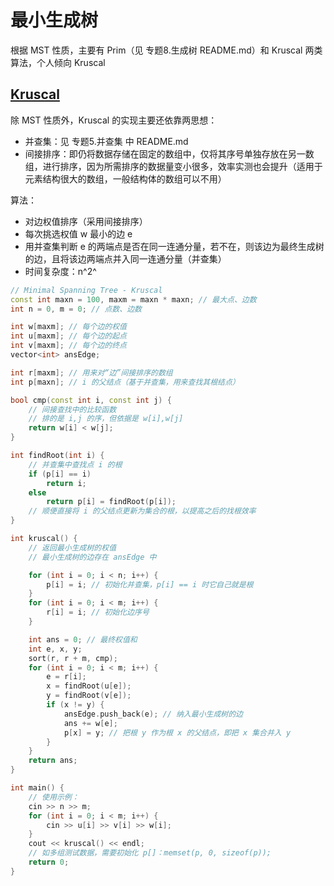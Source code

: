 # 最小生成树

根据 MST 性质，主要有 Prim（见 专题8.生成树 README.md）和 Kruscal 两类算法，个人倾向 Kruscal


## [Kruscal](https://wangxw.cn/htmls/p-k-d-f.html#H3-2)

除 MST 性质外，Kruscal 的实现主要还依靠两思想：
* 并查集：见 专题5.并查集 中 README.md
* 间接排序：即仍将数据存储在固定的数组中，仅将其序号单独存放在另一数组，进行排序，因为所需排序的数据量变小很多，效率实测也会提升（适用于元素结构很大的数组，一般结构体的数组可以不用）

算法：
* 对边权值排序（采用间接排序）
* 每次挑选权值 w 最小的边 e
* 用并查集判断 e 的两端点是否在同一连通分量，若不在，则该边为最终生成树的边，且将该边两端点并入同一连通分量（并查集）
* 时间复杂度：n^2^

```C++ {.lang-type-c++}
// Minimal Spanning Tree - Kruscal
const int maxn = 100, maxm = maxn * maxn; // 最大点、边数
int n = 0, m = 0; // 点数、边数

int w[maxm]; // 每个边的权值
int u[maxm]; // 每个边的起点
int v[maxm]; // 每个边的终点
vector<int> ansEdge;

int r[maxm]; // 用来对“边”间接排序的数组
int p[maxn]; // i 的父结点（基于并查集，用来查找其根结点）

bool cmp(const int i, const int j) {
    // 间接查找中的比较函数
    // 排的是 i,j 的序，但依据是 w[i],w[j]
    return w[i] < w[j];
}

int findRoot(int i) {
    // 并查集中查找点 i 的根
    if (p[i] == i)
        return i;
    else
        return p[i] = findRoot(p[i]);
    // 顺便直接将 i 的父结点更新为集合的根，以提高之后的找根效率
}

int kruscal() {
    // 返回最小生成树的权值
    // 最小生成树的边存在 ansEdge 中

    for (int i = 0; i < n; i++) {
        p[i] = i; // 初始化并查集，p[i] == i 时它自己就是根
    }
    for (int i = 0; i < m; i++) {
        r[i] = i; // 初始化边序号
    }

    int ans = 0; // 最终权值和
    int e, x, y;
    sort(r, r + m, cmp);
    for (int i = 0; i < m; i++) {
        e = r[i];
        x = findRoot(u[e]);
        y = findRoot(v[e]);
        if (x != y) {
            ansEdge.push_back(e); // 纳入最小生成树的边
            ans += w[e];
            p[x] = y; // 把根 y 作为根 x 的父结点，即把 x 集合并入 y
        }
    }
    return ans;
}

int main() {
    // 使用示例：
    cin >> n >> m;
    for (int i = 0; i < m; i++) {
        cin >> u[i] >> v[i] >> w[i];
    }
    cout << kruscal() << endl;
    // 如多组测试数据，需要初始化 p[]：memset(p, 0, sizeof(p));
    return 0;
}
```

<br>